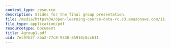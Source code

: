 ```yaml
---
content_type: resource
description: Slides for the final group presentation.
file: /media/https%3A/open-learning-course-data-rc.s3.amazonaws.com/11-946j-beijing-urban-design-studio-summer-2004/7ec9fb2faba277c8933085910c8cc611_4group1.pdf
file_type: application/pdf
resourcetype: Document
title: 4group1.pdf
uid: 7ec9fb2f-aba2-77c8-9330-85910c8cc611
---
```

